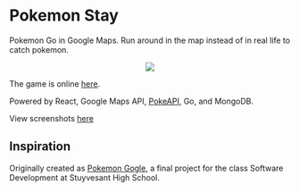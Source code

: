 # Pokemon Stay

Pokemon Go in Google Maps. Run around in the map instead of in real life to catch pokemon.

<p align="center">
  <img src="./screenshots/demo.gif">
</p>

The game is online [here](https://pokemonstay.shakilrafi.com).

Powered by React, Google Maps API, [PokeAPI](https://pokeapi.co/), Go, and MongoDB.

View screenshots [here](./screenshots)

## Inspiration

Originally created as [Pokemon Gogle](https://github.com/RuvinshteynM/blubberduck), a final project for the class Software Development at Stuyvesant High School.
